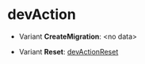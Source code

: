 # devAction



- Variant __CreateMigration__: &lt;no data&gt;

- Variant __Reset__: [devActionReset](../shapes/devActionReset.md)



